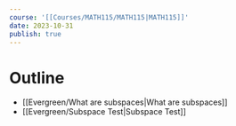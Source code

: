 ```yaml
---
course: '[[Courses/MATH115/MATH115|MATH115]]'
date: 2023-10-31
publish: true
---
```


# Outline
- [[Evergreen/What are subspaces|What are subspaces]]
- [[Evergreen/Subspace Test|Subspace Test]]